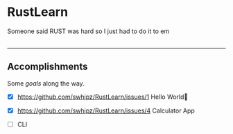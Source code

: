 # RustLearn
Someone said RUST was hard so I just had to do it to em <br>
<br>
<hr>

## Accomplishments <br>

Some _goals_ along the way. <br>
- [x] https://github.com/swhipz/RustLearn/issues/1 Hello World:tada: 
- [x] https://github.com/swhipz/RustLearn/issues/4 Calculator App <br> 
- [ ] CLI

